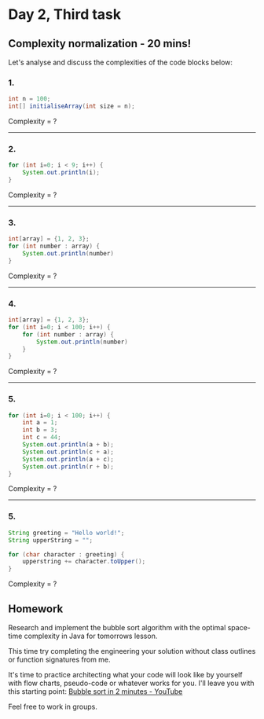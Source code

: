 # Day 2, Third task

## Complexity normalization - 20 mins!

Let's analyse and discuss the complexities of the code blocks below:

### 1. 
``` java
int n = 100;
int[] initialiseArray(int size = n);
```
Complexity = ?

---

### 2. 
``` java
for (int i=0; i < 9; i++) {
	System.out.println(i);
}
```
Complexity = ?

---
### 3. 
``` java
int[array] = {1, 2, 3};
for (int number : array) {
	System.out.println(number)
}
```
Complexity = ?

---
### 4. 
``` java
int[array] = {1, 2, 3};
for (int i=0; i < 100; i++) {
	for (int number : array) {
		System.out.println(number)
	}
}
```
Complexity = ?

---

### 5. 
``` java
for (int i=0; i < 100; i++) {
	int a = 1;
	int b = 3;
	int c = 44;
	System.out.println(a + b);
	System.out.println(c + a);
	System.out.println(a + c);
	System.out.println(r + b);
}
```
Complexity = ?

---

### 5. 
``` java
String greeting = "Hello world!";
String upperString = "";

for (char character : greeting) {
    upperstring += character.toUpper();
}
```
Complexity = ?

## Homework
Research and implement the bubble sort algorithm with the optimal space-time complexity in Java for tomorrows lesson.

This time try completing the engineering your solution without class outlines or function signatures from me. 

It's time to practice architecting what your code will look like by yourself with flow charts, pseudo-code or whatever works for you. I'll leave you with this starting point:
[Bubble sort in 2 minutes - YouTube](https://www.youtube.com/watch?v=xli_FI7CuzA)

Feel free to work in groups.

